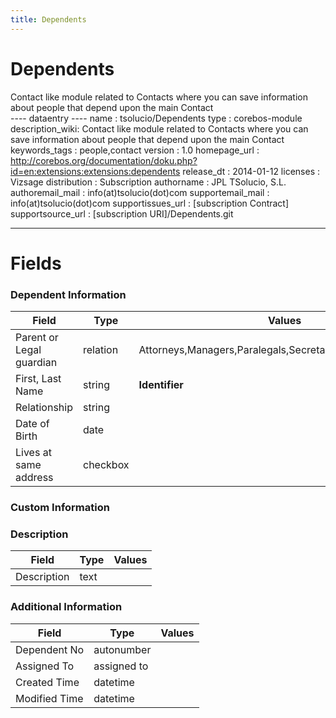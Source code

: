 ```yaml
---
title: Dependents
---
```


Dependents
==========

Contact like module related to Contacts where you can save information
about people that depend upon the main Contact  
---- dataentry ---- name : tsolucio/Dependents type : corebos-module
description\_wiki: Contact like module related to Contacts where you can
save information about people that depend upon the main Contact  
keywords\_tags : people,contact version : 1.0 homepage\_url :
<http://corebos.org/documentation/doku.php?id=en:extensions:extensions:dependents>
release\_dt : 2014-01-12 licenses : Vizsage distribution : Subscription
authorname : JPL TSolucio, S.L. authoremail\_mail :
info(at)tsolucio(dot)com supportemail\_mail : info(at)tsolucio(dot)com
supportissues\_url : \[subscription Contract\] supportsource\_url :
\[subscription URI\]/Dependents.git

------------------------------------------------------------------------

  

Fields
======

### Dependent Information

<table>
<thead>
<tr class="header">
<th>Field</th>
<th>Type</th>
<th>Values</th>
</tr>
</thead>
<tbody>
<tr class="odd">
<td>Parent or Legal guardian</td>
<td>relation</td>
<td>Attorneys,Managers,Paralegals,Secretaries,SupportPersonnel</td>
</tr>
<tr class="even">
<td>First, Last Name</td>
<td>string</td>
<td><strong>Identifier</strong></td>
</tr>
<tr class="odd">
<td>Relationship</td>
<td>string</td>
<td></td>
</tr>
<tr class="even">
<td>Date of Birth</td>
<td>date</td>
<td></td>
</tr>
<tr class="odd">
<td>Lives at same address</td>
<td>checkbox</td>
<td></td>
</tr>
</tbody>
</table>

### Custom Information

### Description

<table>
<thead>
<tr class="header">
<th>Field</th>
<th>Type</th>
<th>Values</th>
</tr>
</thead>
<tbody>
<tr class="odd">
<td>Description</td>
<td>text</td>
<td></td>
</tr>
</tbody>
</table>

### Additional Information

<table>
<thead>
<tr class="header">
<th>Field</th>
<th>Type</th>
<th>Values</th>
</tr>
</thead>
<tbody>
<tr class="odd">
<td>Dependent No</td>
<td>autonumber</td>
<td></td>
</tr>
<tr class="even">
<td>Assigned To</td>
<td>assigned to</td>
<td></td>
</tr>
<tr class="odd">
<td>Created Time</td>
<td>datetime</td>
<td></td>
</tr>
<tr class="even">
<td>Modified Time</td>
<td>datetime</td>
<td></td>
</tr>
</tbody>
</table>
